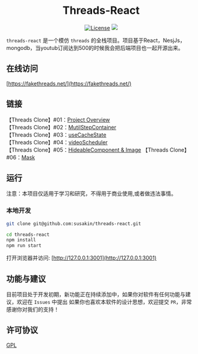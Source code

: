 <h1 align="center">
  Threads-React
</h1>

<p align="center">
  <a href="https://github.com/susakin/threads-react/blob/master/LICENSE"><img src="https://img.shields.io/github/license/susakin/threads-react" alt="License"></a>
  <a><img src="https://img.shields.io/badge/PRs-welcome-brightgreen.svg"/></a>
</p>

`threads-react` 是一个模仿 `threads` 的全栈项目。项目基于React，NesjJs，mongodb，当youtub订阅达到500的时候我会把后端项目也一起开源出来。

## 在线访问

[https://fakethreads.net/](https://fakethreads.net/)

## 链接

【Threads Clone】#01：[Project Overview](https://www.youtube.com/watch?v=VKyUfLgA5Ko)  
【Threads Clone】#02：[MutilStepContainer](https://www.youtube.com/watch?v=3t0OoDlCY_k)  
【Threads Clone】#03：[useCacheState](https://www.youtube.com/watch?v=yTzHwWWqpok)  
【Threads Clone】#04：[videoScheduler](https://www.youtube.com/watch?v=rdcjZ6LHGOs)  
【Threads Clone】#05：[HideableComponent & Image](https://www.youtube.com/watch?v=b6DMlS_dHks)
【Threads Clone】#06：[Mask](https://www.youtube.com/watch?v=H5z3Jufel6A)

## 运行

注意：本项目仅适用于学习和研究，不得用于商业使用,或者做违法事情。

### 本地开发

```bash
git clone git@github.com:susakin/threads-react.git

cd threads-react
npm install
npm run start
```

打开浏览器并访问: [http://127.0.0.1:3001](http://127.0.0.1:3001)

## 功能与建议

目前项目处于开发初期，新功能正在持续添加中，如果你对软件有任何功能与建议，欢迎在 `Issues` 中提出
如果你也喜欢本软件的设计思想，欢迎提交 `PR`，非常感谢你对我们的支持！

## 许可协议

[GPL](LICENSE)

